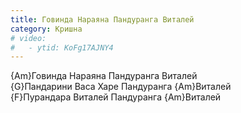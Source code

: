 ```yaml
---
title: Говинда Нараяна Пандуранга Виталей
category: Кришна
# video:
#   - ytid: KoFg17AJNY4
---
```

{Am}Говинда Нараяна Пандуранга Виталей  
{G}Пандарини Васа Харе Пандуранга {Am}Виталей  
{F}Пурандара Виталей Пандуранга {Am}Виталей
